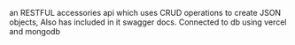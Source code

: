 an RESTFUL accessories api which uses CRUD operations to create JSON objects, Also has included in it swagger docs. Connected to db using vercel and mongodb 
